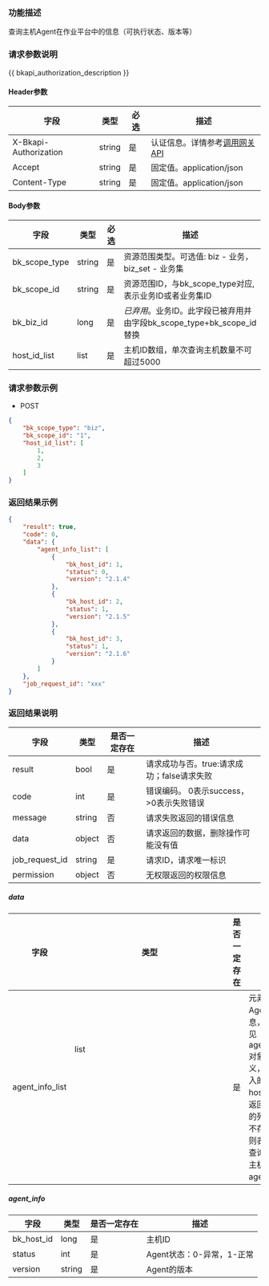 ### 功能描述

查询主机Agent在作业平台中的信息（可执行状态、版本等）

### 请求参数说明

{{ bkapi_authorization_description }}

#### Header参数

| 字段                    | 类型     | 必选  | 描述                                                                                                                               |
|-----------------------|--------|-----|----------------------------------------------------------------------------------------------------------------------------------|
| X-Bkapi-Authorization | string | 是   | 认证信息。详情参考[调用网关 API](https://github.com/TencentBlueKing/BKDocs/blob/master/ZH/7.0/APIGateway/apigateway/use-api/use-apigw-api.md) |
| Accept                | string | 是   | 固定值。application/json                                                                                                             |
| Content-Type          | string | 是   | 固定值。application/json                                                                                                             |

#### Body参数

| 字段            | 类型         | 必选  | 描述                                                |
|---------------|------------|-----|---------------------------------------------------|
| bk_scope_type | string     | 是   | 资源范围类型。可选值: biz - 业务，biz_set - 业务集                |
| bk_scope_id   | string     | 是   | 资源范围ID，与bk_scope_type对应, 表示业务ID或者业务集ID            |
| bk_biz_id     | long       | 是   | *已弃用*。业务ID。此字段已被弃用并由字段bk_scope_type+bk_scope_id替换 |
| host_id_list  | list<long> | 是   | 主机ID数组，单次查询主机数量不可超过5000                           |

### 请求参数示例

- POST

```json
{
    "bk_scope_type": "biz",
    "bk_scope_id": "1",
    "host_id_list": [
        1,
        2,
        3
    ]
}
```

### 返回结果示例

```json
{
    "result": true,
    "code": 0,
    "data": {
        "agent_info_list": [
            {
                "bk_host_id": 1,
                "status": 0,
                "version": "2.1.4"
            },
            {
                "bk_host_id": 2,
                "status": 1,
                "version": "2.1.5"
            },
            {
                "bk_host_id": 3,
                "status": 1,
                "version": "2.1.6"
            }
        ]
    },
    "job_request_id": "xxx"
}
```

### 返回结果说明

| 字段             | 类型     | 是否一定存在 | 描述                         |
|----------------|--------|--------|----------------------------|
| result         | bool   | 是      | 请求成功与否。true:请求成功；false请求失败 |
| code           | int    | 是      | 错误编码。 0表示success，>0表示失败错误  |
| message        | string | 否      | 请求失败返回的错误信息                |
| data           | object | 否      | 请求返回的数据，删除操作可能没有值          |
| job_request_id | string | 是      | 请求ID，请求唯一标识                |
| permission     | object | 否      | 无权限返回的权限信息                 |

##### data

| 字段              | 类型           | 是否一定存在 | 描述                                                                      |
|-----------------|--------------|--------|-------------------------------------------------------------------------|
| agent_info_list | list<object> | 是      | 元素为Agent信息，详情见agent_info对象定义，若传入的host_id在返回结果的列表中不存在，则表示未查询到该主机的agent信息 |

##### agent_info

| 字段         | 类型     | 是否一定存在 | 描述                |
|------------|--------|--------|-------------------|
| bk_host_id | long   | 是      | 主机ID              |
| status     | int    | 是      | Agent状态：0-异常，1-正常 |
| version    | string | 是      | Agent的版本          |
